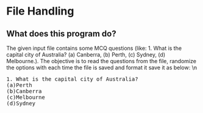 # File Handling

## What does this program do?
The given input file contains some MCQ questions (like: 1. What is the capital city of Australia? (a) Canberra, (b) Perth, (c) Sydney, (d) Melbourne.).
The objective is to read the questions from the file, randomize the options with each time the file is saved and format it save it as below: \n
<pre>1. What is the capital city of Australia?
(a)Perth
(b)Canberra
(c)Melbourne
(d)Sydney
</pre>
